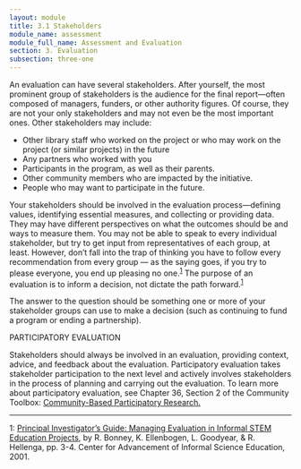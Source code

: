 ```yaml
---
layout: module
title: 3.1 Stakeholders
module_name: assessment
module_full_name: Assessment and Evaluation
section: 3. Evaluation
subsection: three-one
---
```



An evaluation can have several stakeholders. After yourself, the most prominent group of stakeholders is the audience for the final report—often composed of managers, funders, or other authority figures. Of course, they are not your only stakeholders and may not even be the most important ones. Other stakeholders may include:  

- Other library staff who worked on the project or who may work on the project (or similar projects) in the future  
- Any partners who worked with you  
- Participants in the program, as well as their parents. 
- Other community members who are impacted by the initiative.  
- People who may want to participate in the future.  

Your stakeholders should be involved in the evaluation process—defining values, identifying essential measures, and collecting or providing data. They may have different perspectives on what the outcomes should be and ways to measure them. You may not be able to speak to every individual stakeholder, but try to get input from representatives of each group, at least. However, don’t fall into the trap of thinking you have to follow every recommendation from every group — as the saying goes, if you try to please everyone, you end up pleasing no one.<sup>[1](#fn1)</sup> The purpose of an evaluation is to inform a decision, not dictate the path forward.<sup>[1](#fn1)</sup> 

The answer to the question should be something one or more of your stakeholder groups can use to make a decision (such as continuing to fund a program or ending a partnership). 

<div class="explanatory">  

<p><span class="box-title">PARTICIPATORY EVALUATION</span></p> 

<p>
  Stakeholders should always be involved in an evaluation, providing context, advice, and feedback about the evaluation. Participatory evaluation takes stakeholder participation to the next level and actively involves stakeholders in the process of planning and carrying out the evaluation. To learn more about participatory evaluation, see Chapter 36, Section 2 of the Community Toolbox: <a href="http://ctb.ku.edu/en/table-of-contents/evaluate/evaluation/intervention-research/main" target="_blank">Community-Based Participatory Research.</a></p>  

</div> 

<hr/>

<a name="fn1">1</a>: [Principal Investigator’s Guide: Managing Evaluation in Informal STEM Education Projects](http://www.informalscience.org/evaluation/pi-guide), by R. Bonney, K. Ellenbogen, L. Goodyear, & R. Hellenga, pp. 3-4. Center for Advancement of Informal Science Education, 2001.
